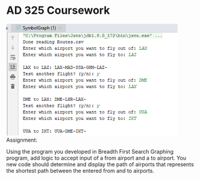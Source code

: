 # AD 325 Coursework
![Airport to Airport](https://github.com/ZakBrinlee/Java-Algorithms/blob/master/Dijkstra_Greedy_Algorithm/GreedyAlgorithmResults.PNG)
Assignment:

Using the program you developed in Breadth First Search Graphing program, add logic to accept input of a from airport and a to airport.
You new code should determine and display the path of airports that represents the shortest path between the entered from and to airports.
